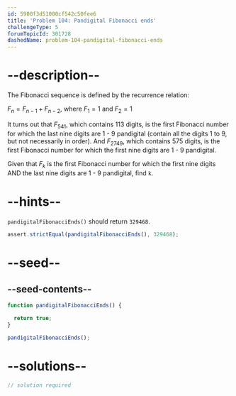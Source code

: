 ```yaml
---
id: 5900f3d51000cf542c50fee6
title: 'Problem 104: Pandigital Fibonacci ends'
challengeType: 5
forumTopicId: 301728
dashedName: problem-104-pandigital-fibonacci-ends
---
```


# --description--

The Fibonacci sequence is defined by the recurrence relation:

$F_n = F_{n − 1} + F_{n − 2}$, where $F_1 = 1$ and $F_2 = 1$

It turns out that $F_{541}$, which contains 113 digits, is the first Fibonacci number for which the last nine digits are 1 - 9 pandigital (contain all the digits 1 to 9, but not necessarily in order). And $F_{2749}$, which contains 575 digits, is the first Fibonacci number for which the first nine digits are 1 - 9 pandigital.

Given that $F_k$ is the first Fibonacci number for which the first nine digits AND the last nine digits are 1 - 9 pandigital, find `k`.

# --hints--

`pandigitalFibonacciEnds()` should return `329468`.

```js
assert.strictEqual(pandigitalFibonacciEnds(), 329468);
```

# --seed--

## --seed-contents--

```js
function pandigitalFibonacciEnds() {

  return true;
}

pandigitalFibonacciEnds();
```

# --solutions--

```js
// solution required
```
